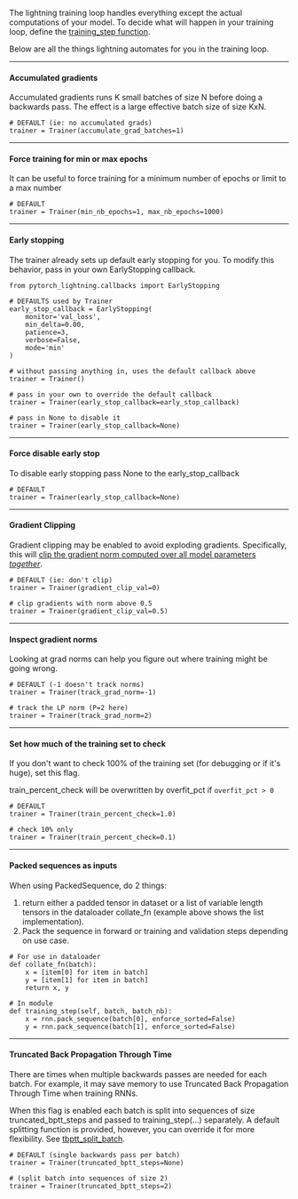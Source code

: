The lightning training loop handles everything except the actual computations of your model. To decide what will happen in your training loop, define the [training_step function](https://williamfalcon.github.io/pytorch-lightning/LightningModule/RequiredTrainerInterface/#training_step).

Below are all the things lightning automates for you in the training loop.

---
#### Accumulated gradients
Accumulated gradients runs K small batches of size N before doing a backwards pass. The effect is a large effective batch size of size KxN.

``` {.python}
# DEFAULT (ie: no accumulated grads)
trainer = Trainer(accumulate_grad_batches=1)
```

---
#### Force training for min or max epochs
It can be useful to force training for a minimum number of epochs or limit to a max number
``` {.python}
# DEFAULT
trainer = Trainer(min_nb_epochs=1, max_nb_epochs=1000)
```

---
#### Early stopping
The trainer already sets up default early stopping for you.
To modify this behavior, pass in your own EarlyStopping callback.
``` {.python}
from pytorch_lightning.callbacks import EarlyStopping

# DEFAULTS used by Trainer
early_stop_callback = EarlyStopping(
    monitor='val_loss',
    min_delta=0.00,
    patience=3,
    verbose=False,
    mode='min'
)

# without passing anything in, uses the default callback above
trainer = Trainer()

# pass in your own to override the default callback
trainer = Trainer(early_stop_callback=early_stop_callback)

# pass in None to disable it
trainer = Trainer(early_stop_callback=None)
```

---
#### Force disable early stop
To disable early stopping pass None to the early_stop_callback
``` {.python}
# DEFAULT
trainer = Trainer(early_stop_callback=None)
```

---
#### Gradient Clipping
Gradient clipping may be enabled to avoid exploding gradients.
Specifically, this will [clip the gradient norm computed over all model parameters *together*](https://pytorch.org/docs/stable/nn.html#torch.nn.utils.clip_grad_norm_).

``` {.python}
# DEFAULT (ie: don't clip)
trainer = Trainer(gradient_clip_val=0)

# clip gradients with norm above 0.5
trainer = Trainer(gradient_clip_val=0.5)
```

---
#### Inspect gradient norms
Looking at grad norms can help you figure out where training might be going wrong.
``` {.python}
# DEFAULT (-1 doesn't track norms)
trainer = Trainer(track_grad_norm=-1)

# track the LP norm (P=2 here)
trainer = Trainer(track_grad_norm=2)
```


---
#### Set how much of the training set to check
If you don't want to check 100% of the training set (for debugging or if it's huge), set this flag.

train_percent_check will be overwritten by overfit_pct if `overfit_pct > 0`

``` {.python}
# DEFAULT
trainer = Trainer(train_percent_check=1.0)

# check 10% only
trainer = Trainer(train_percent_check=0.1)
```

---
#### Packed sequences as inputs
When using PackedSequence, do 2 things:
1. return either a padded tensor in dataset or a list of variable length tensors in the dataloader collate_fn (example above shows the list implementation).    
2. Pack the sequence in forward or training and validation steps depending on use case.

``` {.python}
# For use in dataloader
def collate_fn(batch):
    x = [item[0] for item in batch]
    y = [item[1] for item in batch]
    return x, y

# In module
def training_step(self, batch, batch_nb):
    x = rnn.pack_sequence(batch[0], enforce_sorted=False)
    y = rnn.pack_sequence(batch[1], enforce_sorted=False)
```

---
#### Truncated Back Propagation Through Time
There are times when multiple backwards passes are needed for each batch. For example, it may save memory to use Truncated Back Propagation Through Time when training RNNs.

When this flag is enabled each batch is split into sequences of size truncated_bptt_steps and passed to training_step(...) separately. A default splitting function is provided, however, you can override it for more flexibility. See [tbptt_split_batch](https://williamfalcon.github.io/pytorch-lightning/Trainer/hooks#tbptt_split_batch).

``` {.python}
# DEFAULT (single backwards pass per batch)
trainer = Trainer(truncated_bptt_steps=None)

# (split batch into sequences of size 2)
trainer = Trainer(truncated_bptt_steps=2)
```
